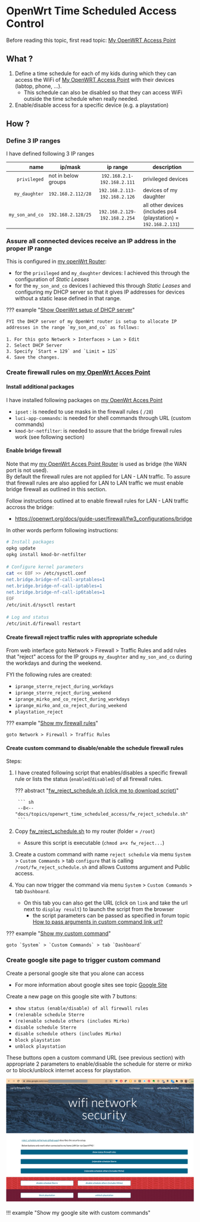 # OpenWrt Time Scheduled Access Control

Before reading this topic, first read topic: [My OpenWRT Access Point](./../openwrt_access_point/README.md)

## What ?

1. Define a time schedule for each of my kids during which they can access the WiFi of [My OpenWRT Access Point](./../openwrt_access_point/README.md) with their devices (labtop, phone, ...).
    * This schedule can also be disabled so that they can access WiFi outside the time schedule when really needed.
2. Enable/disable access for a specific device (e.g. a playstation)

## How ?

### Define 3 IP ranges

I have defined following 3 IP ranges

| name | ip/mask | ip range | description |
|--:|---|:---:|--|
| `privileged` | not in below groups | `192.168.2.1-192.168.2.111` | privileged devices |
| `my_daughter` | `192.168.2.112/28`  | `192.168.2.113-192.168.2.126` | devices of my daughter |
| `my_son_and_co` | `192.168.2.128/25` | `192.168.2.129-192.168.2.254` | all other devices (includes ps4 (playstation) = `192.168.2.131`) |

### Assure all connected devices receive an IP address in the proper IP range

This is configured in [my openWrt Router](./../openwrt_router/README.md):

* for the `privileged` and `my_daughter` devices: I achieved this through the configuration of *Static Leases*
* for the `my_son_and_co` devices I achieved this through *Static Leases* and configuring my DHCP server so that it gives IP addresses for devices without a static lease defined in that range.

??? example "[Show OpenWrt setup of DHCP server](http://archer7.lan)"

    FYI the DHCP server of my OpenWrt router is setup to allocate IP addresses in the range `my_son_and_co` as follows:

    1. For this goto Network > Interfaces > Lan > Edit
    2. Select DHCP Server
    3. Specify `Start = 129` and `Limit = 125`
    4. Save the changes.

### Create firewall rules on [my OpenWrt Acces Point](./../openwrt_access_point/README.md)

#### Install additional packages

I have installed following packages on [my OpenWrt Acces Point](./../openwrt_access_point/README.md)

* `ipset` : is needed to use masks in the firewall rules ( `/28`)
* `luci-app-commands`: is needed for shell commands through URL (custom commands)
* `kmod-br-netfilter`: is needed to assure that the bridge firewall rules work  (see following section)

#### Enable bridge firewall

Note that my [my OpenWrt Acces Point Router](./../openwrt_access_point/README.md) is used as bridge (the WAN port is not used).  
By default the firewall rules are not applied for LAN - LAN traffic.
To assure that firewall rules are also applied for LAN to LAN traffic we must enable bridge firewall as outlined in this section.

Follow instructions outlined at to enable firewall rules for LAN - LAN traffic accross the bridge:

* https://openwrt.org/docs/guide-user/firewall/fw3_configurations/bridge

In other words perform following instructions:

```sh
# Install packages
opkg update
opkg install kmod-br-netfilter
 
# Configure kernel parameters
cat << EOF >> /etc/sysctl.conf
net.bridge.bridge-nf-call-arptables=1
net.bridge.bridge-nf-call-iptables=1
net.bridge.bridge-nf-call-ip6tables=1
EOF
/etc/init.d/sysctl restart

# Log and status
/etc/init.d/firewall restart
```

#### Create firewall reject traffic rules with appropriate schedule

From web interface goto Network > Firewall > Traffic Rules and add rules that "reject" access for the IP groups `my_daughter` and `my_son_and_co` during the workdays and during the weekend.

FYI the following rules are created:

* `iprange_sterre_reject_during_workdays`
* `iprange_sterre_reject_during_weekend`
* `iprange_mirko_and_co_reject_during_workdays`
* `iprange_mirko_and_co_reject_during_weekend`
* `playstation_reject`

??? example "[Show my firewall rules](http://archer6.lan)"

    goto Network > Firewall > Traffic Rules

#### Create custom command to disable/enable the schedule firewall rules

Steps:

1. I have created following script that enables/disables a specific firewall rule or lists the status (`enabled`/`disabled`) of all firewall rules.

    ??? abstract "[fw_reject_schedule.sh (click me to download script)](./fw_reject_schedule.sh)"

        ``` sh
        --8<-- "docs/topics/openwrt_time_scheduled_access/fw_reject_schedule.sh"
        ```

2. Copy [fw_reject_schedule.sh](./fw_reject_schedule.sh) to my router (folder = `/root`)
     * Assure this script is executable (`chmod a+x fw_reject...`)
2. Create a custom command with name `reject schedule` via menu `System` > `Custom Commands` > tab `configure` that is calling `/root/fw_reject_schedule.sh` and allows Customs argument and Public access.
3. You can now trigger the command via menu `System` > `Custom Commands` > tab `Dashboard`.
   * On this tab you can also get the URL (click on `link` and take the url next to `display result`) to launch the script from the browser
      * the script parameters can be passed as specified in forum topic [How to pass arguments in custom command link url?](https://forum.openwrt.org/t/how-to-pass-arguments-in-custom-command-link-url/108804)

??? example "[Show my custom command](http://archer6.lan)"

    goto `System` > `Custom Commands` > tab `Dashboard`

### Create google site page to trigger custom command

Create a personal google site that you alone can access

* For more information about google sites see topic [Google Site](../google_sites/README.md)

Create a new page on this google site with 7 buttons:

* `show status (enable/disable) of all firewall rules`
* `(re)enable schedule Sterre`
* `(re)enable schedule others (includes Mirko)`
* `disable schedule Sterre`
* `disable schedule others (includes Mirko)`
* `block playstation`
* `unblock playstation`

These buttons open a custom command URL (see previous section) with appropriate 2 parameters to enable/disable the schedule for sterre or mirko or to block/unblock internet access for playstation.

![google_site - firewall rules](./google_site_firewall_reject_rules.png)

!!! example "Show my google site with custom commands"
